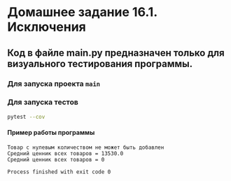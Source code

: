 # Домашнее задание 16.1. Исключения

## Код в файле main.py предназначен только для визуального тестирования программы.
### Для запуска проекта `main`
### Для запуска тестов 
```bash
pytest --cov
```
#### Пример работы программы

```text
Товар с нулевым количеством не может быть добавлен
Средний ценник всех товаров = 13530.0
Средний ценник всех товаров = 0

Process finished with exit code 0

```